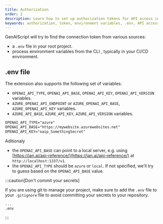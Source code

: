 ```yaml
---
title: Authorization
order: 2
description: Learn how to set up authorization tokens for API access in your project using environment variables and .env files.
keywords: authorization, token, environment variables, .env, API access
---
```


GenAIScript will try to find the connection token from various sources:

-   a `.env` file in your root project.
-   process environment variables from the CLI , typically in your CI/CD environment.

## .env file

The extension also supports the following set of variables:

-   `OPENAI_API_TYPE`, `OPENAI_API_BASE`, `OPENAI_API_KEY`, `OPENAI_API_VERSION` variables.
-   `AZURE_OPENAI_API_ENDPOINT` or `AZURE_OPENAI_API_BASE`, `AZURE_OPENAI_API_KEY` variables.
-   `AZURE_API_BASE`, `AZURE_API_KEY`, `AZURE_API_VERSION` variables.

```txt title=".env"
OPENAI_API_TYPE="azure"
OPENAI_API_BASE="https://mywebsite.azurewebsites.net"
OPENAI_API_KEY="oaip_SomethingSecret"
```

Aditionaly

-   the `OPENAI_API_BASE` can point to a local server, e.g. using [https://jan.ai/api-reference/](https://jan.ai/api-reference/) at `http://localhost:1337/v1`.
-   the `OPENAI_API_TYPE` should be `azure` or `local`. If not specified, we'll try to guess based on the `OPENAI_API_BASE` value.

:::caution[Don't commit your secrets]

If you are using git to manage your project, make sure to add the `.env` file to your `.gitignore` file to avoid committing your secrets to your repository.

```txt title=".gitignore"
...
.env
```

:::